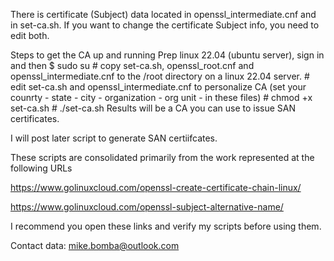 There is certificate (Subject) data located in openssl_intermediate.cnf and in set-ca.sh. If you want to change the certificate Subject info, you need to edit both.

Steps to get the CA up and running
    Prep linux 22.04 (ubuntu server), sign in and then
    $ sudo su
    # copy set-ca.sh, openssl_root.cnf and openssl_intermediate.cnf to the /root directory on a linux 22.04 server.
    # edit set-ca.sh and openssl_intermediate.cnf to personalize CA (set your counrty - state - city - organization - org unit - in these files)
    # chmod +x set-ca.sh
    # ./set-ca.sh
Results will be a CA you can use to issue SAN certificates. 

I will post later script to generate SAN certiifcates.

These scripts are consolidated primarily from the work represented at the following URLs

https://www.golinuxcloud.com/openssl-create-certificate-chain-linux/

https://www.golinuxcloud.com/openssl-subject-alternative-name/

I recommend you open these links and verify my scripts before using them.

Contact data: mike.bomba@outlook.com
